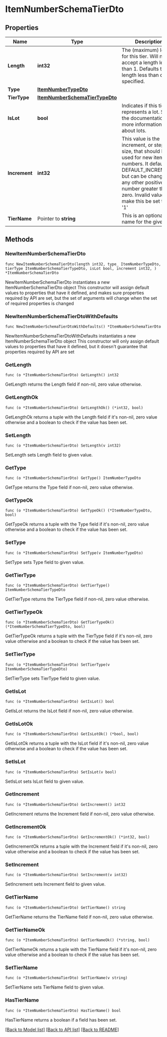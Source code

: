 # ItemNumberSchemaTierDto

## Properties

Name | Type | Description | Notes
------------ | ------------- | ------------- | -------------
**Length** | **int32** | The (maximum) length for this tier. Will not accept a length less than 1. Defaults to 1 if length less than one is specified. | 
**Type** | [**ItemNumberTypeDto**](ItemNumberTypeDto.md) |  | 
**TierType** | [**ItemNumberSchemaTierTypeDto**](ItemNumberSchemaTierTypeDto.md) |  | 
**IsLot** | **bool** | Indicates if this tier represents a lot. See the documentation for more information about lots. | [readonly] 
**Increment** | **int32** | This value is the increment, or step size, that should be used for new item numbers. It defaults to DEFAULT_INCREMENT, but can be changed to any other positive number greater than zero. Invalid values make this be set to one &#39;1&#39; | 
**TierName** | Pointer to **string** | This is an optional name for the given tier | [optional] 

## Methods

### NewItemNumberSchemaTierDto

`func NewItemNumberSchemaTierDto(length int32, type_ ItemNumberTypeDto, tierType ItemNumberSchemaTierTypeDto, isLot bool, increment int32, ) *ItemNumberSchemaTierDto`

NewItemNumberSchemaTierDto instantiates a new ItemNumberSchemaTierDto object
This constructor will assign default values to properties that have it defined,
and makes sure properties required by API are set, but the set of arguments
will change when the set of required properties is changed

### NewItemNumberSchemaTierDtoWithDefaults

`func NewItemNumberSchemaTierDtoWithDefaults() *ItemNumberSchemaTierDto`

NewItemNumberSchemaTierDtoWithDefaults instantiates a new ItemNumberSchemaTierDto object
This constructor will only assign default values to properties that have it defined,
but it doesn't guarantee that properties required by API are set

### GetLength

`func (o *ItemNumberSchemaTierDto) GetLength() int32`

GetLength returns the Length field if non-nil, zero value otherwise.

### GetLengthOk

`func (o *ItemNumberSchemaTierDto) GetLengthOk() (*int32, bool)`

GetLengthOk returns a tuple with the Length field if it's non-nil, zero value otherwise
and a boolean to check if the value has been set.

### SetLength

`func (o *ItemNumberSchemaTierDto) SetLength(v int32)`

SetLength sets Length field to given value.


### GetType

`func (o *ItemNumberSchemaTierDto) GetType() ItemNumberTypeDto`

GetType returns the Type field if non-nil, zero value otherwise.

### GetTypeOk

`func (o *ItemNumberSchemaTierDto) GetTypeOk() (*ItemNumberTypeDto, bool)`

GetTypeOk returns a tuple with the Type field if it's non-nil, zero value otherwise
and a boolean to check if the value has been set.

### SetType

`func (o *ItemNumberSchemaTierDto) SetType(v ItemNumberTypeDto)`

SetType sets Type field to given value.


### GetTierType

`func (o *ItemNumberSchemaTierDto) GetTierType() ItemNumberSchemaTierTypeDto`

GetTierType returns the TierType field if non-nil, zero value otherwise.

### GetTierTypeOk

`func (o *ItemNumberSchemaTierDto) GetTierTypeOk() (*ItemNumberSchemaTierTypeDto, bool)`

GetTierTypeOk returns a tuple with the TierType field if it's non-nil, zero value otherwise
and a boolean to check if the value has been set.

### SetTierType

`func (o *ItemNumberSchemaTierDto) SetTierType(v ItemNumberSchemaTierTypeDto)`

SetTierType sets TierType field to given value.


### GetIsLot

`func (o *ItemNumberSchemaTierDto) GetIsLot() bool`

GetIsLot returns the IsLot field if non-nil, zero value otherwise.

### GetIsLotOk

`func (o *ItemNumberSchemaTierDto) GetIsLotOk() (*bool, bool)`

GetIsLotOk returns a tuple with the IsLot field if it's non-nil, zero value otherwise
and a boolean to check if the value has been set.

### SetIsLot

`func (o *ItemNumberSchemaTierDto) SetIsLot(v bool)`

SetIsLot sets IsLot field to given value.


### GetIncrement

`func (o *ItemNumberSchemaTierDto) GetIncrement() int32`

GetIncrement returns the Increment field if non-nil, zero value otherwise.

### GetIncrementOk

`func (o *ItemNumberSchemaTierDto) GetIncrementOk() (*int32, bool)`

GetIncrementOk returns a tuple with the Increment field if it's non-nil, zero value otherwise
and a boolean to check if the value has been set.

### SetIncrement

`func (o *ItemNumberSchemaTierDto) SetIncrement(v int32)`

SetIncrement sets Increment field to given value.


### GetTierName

`func (o *ItemNumberSchemaTierDto) GetTierName() string`

GetTierName returns the TierName field if non-nil, zero value otherwise.

### GetTierNameOk

`func (o *ItemNumberSchemaTierDto) GetTierNameOk() (*string, bool)`

GetTierNameOk returns a tuple with the TierName field if it's non-nil, zero value otherwise
and a boolean to check if the value has been set.

### SetTierName

`func (o *ItemNumberSchemaTierDto) SetTierName(v string)`

SetTierName sets TierName field to given value.

### HasTierName

`func (o *ItemNumberSchemaTierDto) HasTierName() bool`

HasTierName returns a boolean if a field has been set.


[[Back to Model list]](../README.md#documentation-for-models) [[Back to API list]](../README.md#documentation-for-api-endpoints) [[Back to README]](../README.md)


